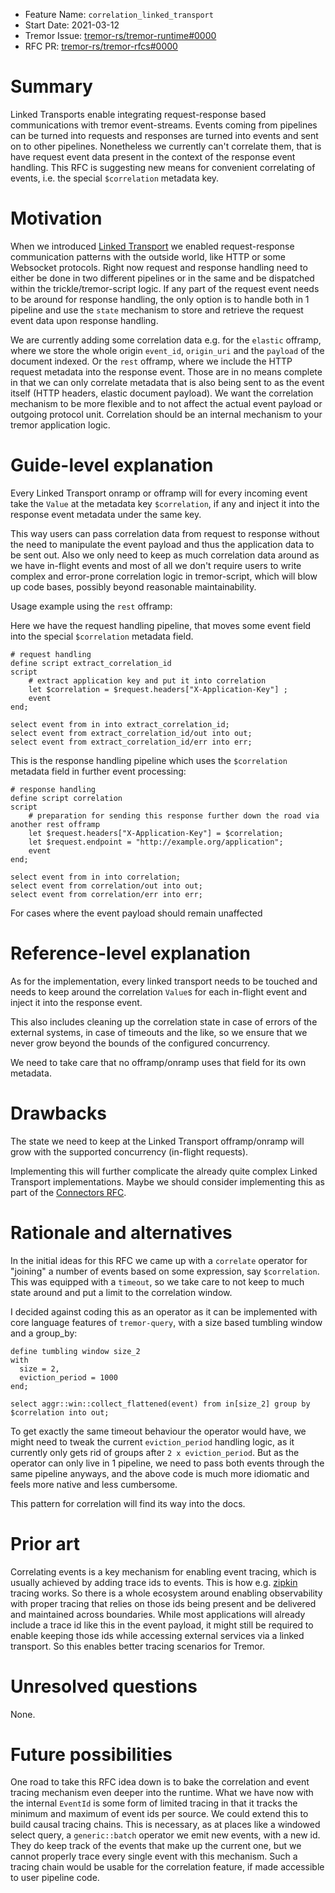 - Feature Name: `correlation_linked_transport`
- Start Date: 2021-03-12
- Tremor Issue: [tremor-rs/tremor-runtime#0000](https://github.com/tremor-rs/tremor-runtime/issues/0000)
- RFC PR: [tremor-rs/tremor-rfcs#0000](https://github.com/tremor-rs/tremor-rfcs/pull/0000)

# Summary
[summary]: #summary

Linked Transports enable integrating request-response based communications with tremor event-streams. Events coming from pipelines can be turned into requests and responses are turned into events and sent on to other pipelines.
Nonetheless we currently can't correlate them, that is have request event data present in the context of the response event handling. This RFC is suggesting new means for convenient correlating of events,
i.e. the special `$correlation` metadata key.

# Motivation
[motivation]: #motivation

When we introduced [Linked Transport](0003-linked-transports.md) we enabled request-response communication patterns with the outside world, like HTTP or some Websocket protocols. Right now request and response handling need to either be done in two different pipelines or in the same and be dispatched within the trickle/tremor-script logic. If any part of the request event needs to be around for response handling, the only option is to handle both in 1 pipeline and use the `state` mechanism to store and retrieve the request event data upon response handling.

We are currently adding some correlation data e.g. for the `elastic` offramp, where we store the whole origin `event_id`, `origin_uri` and the `payload` of the document indexed. Or the `rest` offramp, where we include the HTTP request metadata into the response event. Those are in no means complete in that we can only correlate metadata that is also being sent to as the event itself (HTTP headers, elastic document payload). We want the correlation mechanism to be more flexible and to not affect the actual event payload or outgoing protocol unit. Correlation should be an internal mechanism to your tremor application logic.

# Guide-level explanation
[guide-level-explanation]: #guide-level-explanation

Every Linked Transport onramp or offramp will for every incoming event take the `Value` at the metadata key `$correlation`, if any and inject it into the response event metadata under the same key.

This way users can pass correlation data from request to response without the need to manipulate the event payload and thus the application data to be sent out. Also we only need to keep as much correlation data around as we have in-flight events and most of all we don't require users to write complex and error-prone correlation logic in tremor-script, which will blow up code bases, possibly beyond reasonable maintainability.

Usage example using the `rest` offramp:

Here we have the request handling pipeline, that moves some event field into the special `$correlation` metadata field.

```trickle
# request handling
define script extract_correlation_id
script
    # extract application key and put it into correlation
    let $correlation = $request.headers["X-Application-Key"] ;
    event
end;

select event from in into extract_correlation_id;
select event from extract_correlation_id/out into out;
select event from extract_correlation_id/err into err;
```

 This is the response handling pipeline which uses the `$correlation` metadata field in further event processing:

```trickle
# response handling
define script correlation
script
    # preparation for sending this response further down the road via another rest offramp
    let $request.headers["X-Application-Key"] = $correlation;
    let $request.endpoint = "http://example.org/application";
    event
end;

select event from in into correlation;
select event from correlation/out into out;
select event from correlation/err into err;
```

For cases where the event payload should remain unaffected

# Reference-level explanation
[reference-level-explanation]: #reference-level-explanation

As for the implementation, every linked transport needs to be touched and needs to keep around the correlation `Value`s for each in-flight event and inject it into the response event.

This also includes cleaning up the correlation state in case of errors of the external systems, in case of timeouts and the like, so we ensure that we never grow beyond the bounds of the configured concurrency.

We need to take care that no offramp/onramp uses that field for its own metadata.

# Drawbacks
[drawbacks]: #drawbacks

The state we need to keep at the Linked Transport offramp/onramp will grow with the supported concurrency (in-flight requests).

Implementing this will further complicate the already quite complex Linked Transport implementations. Maybe we should consider implementing this as part of the [Connectors RFC](https://github.com/tremor-rs/tremor-rfcs/pull/32).

# Rationale and alternatives
[rationale-and-alternatives]: #rationale-and-alternatives

In the initial ideas for this RFC we came up with a `correlate` operator for "joining" a number of events based on some expression, say `$correlation`. This was equipped with a `timeout`, so we take care to not keep to much state around and put a limit to the correlation window.

I decided against coding this as an operator as it can be implemented with core language features of `tremor-query`, with a size based tumbling window and a group_by:

```
define tumbling window size_2
with
  size = 2,
  eviction_period = 1000
end;

select aggr::win::collect_flattened(event) from in[size_2] group by $correlation into out;
```

To get exactly the same timeout behaviour the operator would have, we might need to tweak the current `eviction_period` handling logic, as it currently only gets rid of groups after `2 x eviction_period`. But as the operator can only live in 1 pipeline, we need to pass both events through the same pipeline anyways, and the above code is much more idiomatic and feels more native and less cumbersome.

This pattern for correlation will find its way into the docs.

# Prior art
[prior-art]: #prior-art

Correlating events is a key mechanism for enabling event tracing, which is usually achieved by adding trace ids to events. This is how e.g. [zipkin](https://zipkin.io) tracing works. So there is a whole ecosystem around enabling observability with proper tracing that relies on those ids being present and be delivered and maintained across boundaries. While most applications will already include a trace id like this in the event payload, it might still be required to enable keeping those ids while accessing external services via a linked transport. So this enables better tracing scenarios for Tremor.

# Unresolved questions
[unresolved-questions]: #unresolved-questions

None.

# Future possibilities
[future-possibilities]: #future-possibilities

One road to take this RFC idea down is to bake the correlation and event tracing mechanism even deeper into the runtime.
What we have now with the internal `EventId` is some form of limited tracing in that it tracks the minimum and maximum of event ids per source.
We could extend this to build causal tracing chains. This is necessary, as at places like a windowed select query, a `generic::batch` operator we emit new events, with a new id. They do keep track of the events that make up the current one, but we cannot properly trace every single event with this mechanism. Such a tracing chain would be usable for the correlation feature, if made accessible to user pipeline code.
